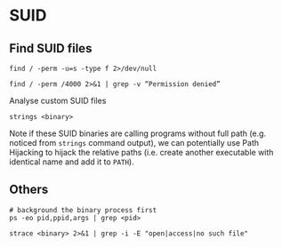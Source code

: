 # SUID

## Find SUID files

```
find / -perm -u=s -type f 2>/dev/null
```

```
find / -perm /4000 2>&1 | grep -v “Permission denied”
```

Analyse custom SUID files

```
strings <binary>
```

Note if these SUID binaries are calling programs without full path (e.g. noticed from `strings` command output), we can potentially use Path Hijacking to hijack the relative paths (i.e. create another executable with identical name and add it to `PATH`).

## Others

```
# background the binary process first
ps -eo pid,ppid,args | grep <pid>
```

```
strace <binary> 2>&1 | grep -i -E "open|access|no such file"
```

